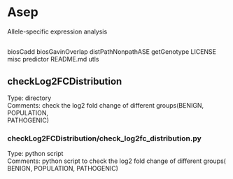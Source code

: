 
# Asep
Allele-specific expression analysis

## 
biosCadd
biosGavinOverlap
distPathNonpathASE
getGenotype
LICENSE
misc
predictor
README.md
utls


##  checkLog2FCDistribution
Type: directory  
Comments: check the log2 fold change of different groups(BENIGN, POPULATION,  
PATHOGENIC)  

### checkLog2FCDistribution/check_log2fc_distribution.py
Type: python script  
Comments: python script to check the log2 fold change of different groups(  
BENIGN, POPULATION, PATHOGENIC)  

### 
